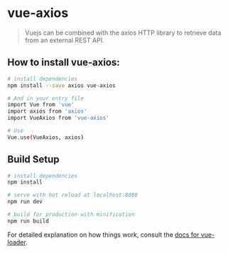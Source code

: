 # vue-axios

> Vuejs can be combined with the axios HTTP library to retrieve data from an external REST API.

## How to install vue-axios:

``` bash
# install dependencies
npm install --save axios vue-axios

# And in your entry file
import Vue from 'vue'
import axios from 'axios'
import VueAxios from 'vue-axios'

# Use
Vue.use(VueAxios, axios)
```

## Build Setup

``` bash
# install dependencies
npm install

# serve with hot reload at localhost:8080
npm run dev

# build for production with minification
npm run build
```

For detailed explanation on how things work, consult the [docs for vue-loader](http://vuejs.github.io/vue-loader).
